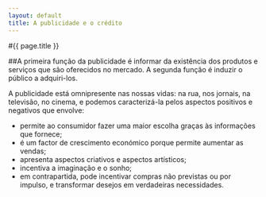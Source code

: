 ```yaml
---
layout: default
title: A publicidade e o crédito
---
```


#{{ page.title }}

##A primeira função da publicidade é informar da existência dos produtos e serviços que são oferecidos no mercado. A segunda função é induzir o público a adquiri-los.

A publicidade está omnipresente nas nossas vidas: na rua, nos jornais, na televisão, no cinema, e podemos caracterizá-la pelos aspectos positivos e negativos que envolve:

* permite  ao consumidor fazer uma maior escolha graças às informações que fornece;
* é um factor  de crescimento económico porque permite aumentar as vendas;
* apresenta  aspectos criativos e aspectos artísticos;
* incentiva  a imaginação e o sonho;
* em  contrapartida, pode incentivar compras não previstas ou por impulso, e  transformar desejos em verdadeiras necessidades.